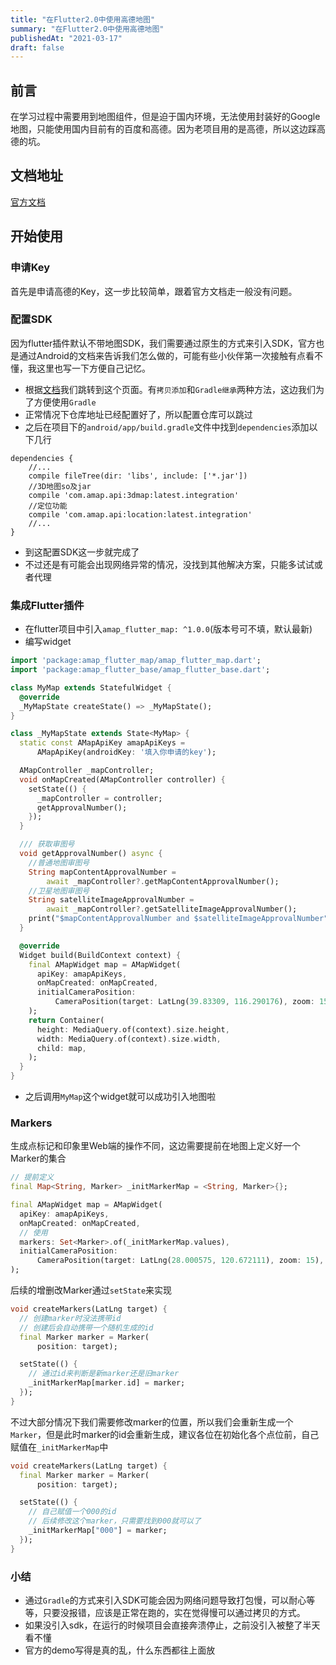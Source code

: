 ```yaml
---
title: "在Flutter2.0中使用高德地图"
summary: "在Flutter2.0中使用高德地图"
publishedAt: "2021-03-17"
draft: false
---
```


## 前言
在学习过程中需要用到地图组件，但是迫于国内环境，无法使用封装好的Google地图，只能使用国内目前有的百度和高德。因为老项目用的是高德，所以这边踩高德的坑。

## 文档地址
[官方文档](https://developer.amap.com/api/flutter/gettingstarted)

## 开始使用
### 申请Key
首先是申请高德的Key，这一步比较简单，跟着官方文档走一般没有问题。

### 配置SDK
因为flutter插件默认不带地图SDK，我们需要通过原生的方式来引入SDK，官方也是通过Android的文档来告诉我们怎么做的，可能有些小伙伴第一次接触有点看不懂，我这里也写一下方便自己记忆。
* 根据[文档](https://developer.amap.com/api/android-sdk/guide/create-project/android-studio-create-project)我们跳转到这个页面。有`拷贝添加`和`Gradle继承`两种方法，这边我们为了方便使用`Gradle`
* 正常情况下仓库地址已经配置好了，所以配置仓库可以跳过
* 之后在项目下的`android/app/build.gradle`文件中找到`dependencies`添加以下几行
```
dependencies {
    //...
    compile fileTree(dir: 'libs', include: ['*.jar'])
    //3D地图so及jar
    compile 'com.amap.api:3dmap:latest.integration'
    //定位功能
    compile 'com.amap.api:location:latest.integration'
    //...
}
```
* 到这配置SDK这一步就完成了
* 不过还是有可能会出现网络异常的情况，没找到其他解决方案，只能多试试或者代理

### 集成Flutter插件
* 在flutter项目中引入`amap_flutter_map: ^1.0.0`(版本号可不填，默认最新)
* 编写widget
```dart
import 'package:amap_flutter_map/amap_flutter_map.dart';
import 'package:amap_flutter_base/amap_flutter_base.dart';

class MyMap extends StatefulWidget {
  @override
  _MyMapState createState() => _MyMapState();
}

class _MyMapState extends State<MyMap> {
  static const AMapApiKey amapApiKeys =
      AMapApiKey(androidKey: '填入你申请的key');

  AMapController _mapController;
  void onMapCreated(AMapController controller) {
    setState(() {
      _mapController = controller;
      getApprovalNumber();
    });
  }

  /// 获取审图号
  void getApprovalNumber() async {
    //普通地图审图号
    String mapContentApprovalNumber =
        await _mapController?.getMapContentApprovalNumber();
    //卫星地图审图号
    String satelliteImageApprovalNumber =
        await _mapController?.getSatelliteImageApprovalNumber();
    print("$mapContentApprovalNumber and $satelliteImageApprovalNumber");
  }

  @override
  Widget build(BuildContext context) {
    final AMapWidget map = AMapWidget(
      apiKey: amapApiKeys,
      onMapCreated: onMapCreated,
      initialCameraPosition:
          CameraPosition(target: LatLng(39.83309, 116.290176), zoom: 15),
    );
    return Container(
      height: MediaQuery.of(context).size.height,
      width: MediaQuery.of(context).size.width,
      child: map,
    );
  }
}
```
* 之后调用`MyMap`这个widget就可以成功引入地图啦

### Markers
生成点标记和印象里Web端的操作不同，这边需要提前在地图上定义好一个Marker的集合
```dart
// 提前定义
final Map<String, Marker> _initMarkerMap = <String, Marker>{};

final AMapWidget map = AMapWidget(
  apiKey: amapApiKeys,
  onMapCreated: onMapCreated,
  // 使用
  markers: Set<Marker>.of(_initMarkerMap.values),
  initialCameraPosition:
      CameraPosition(target: LatLng(28.000575, 120.672111), zoom: 15),
);
```
后续的增删改Marker通过`setState`来实现
```dart
void createMarkers(LatLng target) {
  // 创建marker时没法携带id
  // 创建后会自动携带一个随机生成的id
  final Marker marker = Marker(
      position: target);

  setState(() {
    // 通过id来判断是新marker还是旧marker
    _initMarkerMap[marker.id] = marker;
  });
}
```
不过大部分情况下我们需要修改marker的位置，所以我们会重新生成一个`Marker`，但是此时marker的id会重新生成，建议各位在初始化各个点位前，自己赋值在`_initMarkerMap`中
```dart
void createMarkers(LatLng target) {
  final Marker marker = Marker(
      position: target);

  setState(() {
    // 自己赋值一个000的id
    // 后续修改这个marker，只需要找到000就可以了
    _initMarkerMap["000"] = marker;
  });
}
```

### 小结
* 通过`Gradle`的方式来引入SDK可能会因为网络问题导致打包慢，可以耐心等等，只要没报错，应该是正常在跑的，实在觉得慢可以通过拷贝的方式。
* 如果没引入sdk，在运行的时候项目会直接奔溃停止，之前没引入被整了半天看不懂
* 官方的demo写得是真的乱，什么东西都往上面放

